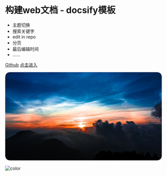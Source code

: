 <!-- _coverpage.md -->

# 构建web文档 - docsify模板
- 主题切换
- 搜索关键字
- edit in repo
- 分页
- 最后编辑时间
- ......

[Github](https://github.com/12cjn/Yomiya)
[点击进入](./README.md)

<!-- 背景图片 -->

![](_media/bg.png)

<!-- 背景色 -->

![color](#f0f0f0)